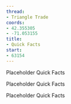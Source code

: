 ```yaml
---
thread:
- Triangle Trade
coords:
- 42.355305
- -71.053155
title:
- Quick Facts
start:
- 63154
---
```


Placeholder Quick Facts


Placeholder Quick Facts


Placeholder Quick Facts
